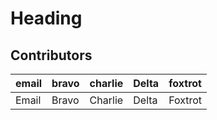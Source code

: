 # Heading

## Contributors

| email | bravo | charlie | Delta | foxtrot |
| ----- | ----- | ------- | ----- | ------- |
| Email | Bravo | Charlie | Delta | Foxtrot |
